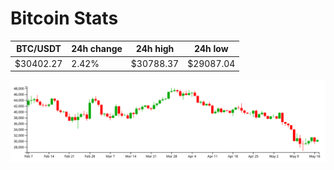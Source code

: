 # Bitcoin Stats

BTC/USDT|24h change|24h high|24h low|
|---|---|---|---|
|$30402.27|2.42%|$30788.37|$29087.04|

<img src="./chart.svg">
